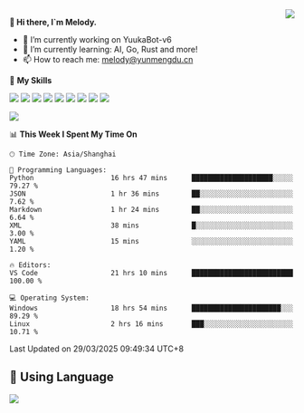 <a href="#">
  <img align="right" src="https://github-readme-stats.vercel.app/api?username=melodyyuuka&count_private=true&show_icons=true" />
</a>

**👋 Hi there, I`m Melody.**

- 🔭 I’m currently working on YuukaBot-v6
- 🌱 I’m currently learning: AI, Go, Rust and more!
- 📫 How to reach me: melody@yunmengdu.cn

🌟 **My Skills** 

![](https://img.shields.io/badge/-Python-3e74a2?style=flat-square&logo=Python&logoColor=fff)
![](https://img.shields.io/badge/-Java-007396?style=flat-square&logo=OpenJDK&logoColor=fff)
![](https://img.shields.io/badge/-Node.js-339933?style=flat-square&logo=Node.js&logoColor=fff)
![](https://img.shields.io/badge/-Git-f05032?style=flat-square&logo=git&logoColor=fff)
![](https://img.shields.io/badge/-PostgreSQL-4169e1?style=flat-square&logo=PostgreSQL&logoColor=fff)
![](https://img.shields.io/badge/-Rust-000000?style=flat-square&logo=rust&logoColor=fff)
![](https://img.shields.io/badge/-VSCode-007acc?style=flat-square&logo=Visual-Studio-Code&logoColor=fff)
![](https://img.shields.io/badge/-FastAPI-009688?style=flat-square&logo=FastAPI&logoColor=fff)
![](https://img.shields.io/badge/-Linux-000000?style=flat-square&logo=Linux&logoColor=fff)


![](https://wakatime.com/badge/user/fa6dc0e2-47c5-4d2d-ae45-69fec6f2122c.svg)

<!--START_SECTION:waka-->
📊 **This Week I Spent My Time On** 

```text
🕑︎ Time Zone: Asia/Shanghai

💬 Programming Languages: 
Python                   16 hrs 47 mins      ████████████████████░░░░░   79.27 % 
JSON                     1 hr 36 mins        ██░░░░░░░░░░░░░░░░░░░░░░░    7.62 % 
Markdown                 1 hr 24 mins        ██░░░░░░░░░░░░░░░░░░░░░░░    6.64 % 
XML                      38 mins             █░░░░░░░░░░░░░░░░░░░░░░░░    3.00 % 
YAML                     15 mins             ░░░░░░░░░░░░░░░░░░░░░░░░░    1.20 % 

🔥 Editors: 
VS Code                  21 hrs 10 mins      █████████████████████████   100.00 % 

💻 Operating System: 
Windows                  18 hrs 54 mins      ██████████████████████░░░   89.29 % 
Linux                    2 hrs 16 mins       ███░░░░░░░░░░░░░░░░░░░░░░   10.71 % 
```


 Last Updated on 29/03/2025 09:49:34 UTC+8
<!--END_SECTION:waka-->

## 🥰 **Using Language**

![](https://github-readme-stats.vercel.app/api/wakatime?username=MelodyYuyuko&layout=compact&hide_border=true)
